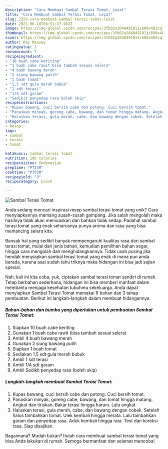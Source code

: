 ```yaml
---
description: "Cara Membuat Sambal Terasi Tomat, Lezat"
title: "Cara Membuat Sambal Terasi Tomat, Lezat"
slug: 2259-cara-membuat-sambal-terasi-tomat-lezat
date: 2021-06-10T06:51:27.963Z
image: https://img-global.cpcdn.com/recipes/3fb02a2048491011/680x482cq70/sambal-terasi-tomat-foto-resep-utama.jpg
thumbnail: https://img-global.cpcdn.com/recipes/3fb02a2048491011/680x482cq70/sambal-terasi-tomat-foto-resep-utama.jpg
cover: https://img-global.cpcdn.com/recipes/3fb02a2048491011/680x482cq70/sambal-terasi-tomat-foto-resep-utama.jpg
author: Ray Massey
ratingvalue: 3
reviewcount: 7
recipeingredient:
- "10 buah cabe keriting"
- "1 buah cabe rawit bisa tambah sesuai selera"
- "4 buah bawang merah"
- "2 siung bawang putih"
- "1 buah tomat"
- "1,5 sdt gula merah bubuk"
- "1 sdt terasi"
- "1/4 sdt garam"
- "Sedikit penyedap rasa boleh skip"
recipeinstructions:
- "Kupas bawang, cuci bersih cabe dan potong. Cuci bersih tomat."
- "Panaskan minyak, goreng cabe, bawang, dan tomat hingga matang. Angkat dan tiriskan. Bakar terasi hingga harum. Lalu angkat."
- "Haluskan terasi, gula merah, cabe, dan bawang dengan cobek. Setelah halus tambahkan tomat. Ulek kembali hingga merata. Lalu tambahkan garam dan penyedap rasa. Aduk kembali hingga rata. Test dan koreksi rasa. Siap disajikan."
categories:
- Resep
tags:
- sambal
- terasi
- tomat

katakunci: sambal terasi tomat 
nutrition: 196 calories
recipecuisine: Indonesian
preptime: "PT23M"
cooktime: "PT52M"
recipeyield: "3"
recipecategory: Lunch

---
```



![Sambal Terasi Tomat](https://img-global.cpcdn.com/recipes/3fb02a2048491011/680x482cq70/sambal-terasi-tomat-foto-resep-utama.jpg)

Anda sedang mencari inspirasi resep sambal terasi tomat yang unik? Cara menyiapkannya memang susah-susah gampang. Jika salah mengolah maka hasilnya tidak akan memuaskan dan bahkan tidak sedap. Padahal sambal terasi tomat yang enak seharusnya punya aroma dan rasa yang bisa memancing selera kita.

Banyak hal yang sedikit banyak mempengaruhi kualitas rasa dari sambal terasi tomat, mulai dari jenis bahan, kemudian pemilihan bahan segar, hingga cara mengolah dan menghidangkannya. Tidak usah pusing jika hendak menyiapkan sambal terasi tomat yang enak di mana pun anda berada, karena asal sudah tahu triknya maka hidangan ini bisa jadi sajian spesial.




Nah, kali ini kita coba, yuk, ciptakan sambal terasi tomat sendiri di rumah. Tetap berbahan sederhana, hidangan ini bisa memberi manfaat dalam membantu menjaga kesehatan tubuhmu sekeluarga. Anda dapat menyiapkan Sambal Terasi Tomat memakai 9 bahan dan 3 tahap pembuatan. Berikut ini langkah-langkah dalam membuat hidangannya.

<!--inarticleads1-->

##### Bahan-bahan dan bumbu yang diperlukan untuk pembuatan Sambal Terasi Tomat:

1. Siapkan 10 buah cabe keriting
1. Gunakan 1 buah cabe rawit (bisa tambah sesuai selera)
1. Ambil 4 buah bawang merah
1. Gunakan 2 siung bawang putih
1. Siapkan 1 buah tomat
1. Sediakan 1,5 sdt gula merah bubuk
1. Ambil 1 sdt terasi
1. Ambil 1/4 sdt garam
1. Ambil Sedikit penyedap rasa (boleh skip)




<!--inarticleads2-->

##### Langkah-langkah membuat Sambal Terasi Tomat:

1. Kupas bawang, cuci bersih cabe dan potong. Cuci bersih tomat.
1. Panaskan minyak, goreng cabe, bawang, dan tomat hingga matang. Angkat dan tiriskan. Bakar terasi hingga harum. Lalu angkat.
1. Haluskan terasi, gula merah, cabe, dan bawang dengan cobek. Setelah halus tambahkan tomat. Ulek kembali hingga merata. Lalu tambahkan garam dan penyedap rasa. Aduk kembali hingga rata. Test dan koreksi rasa. Siap disajikan.




Bagaimana? Mudah bukan? Itulah cara membuat sambal terasi tomat yang bisa Anda lakukan di rumah. Semoga bermanfaat dan selamat mencoba!
